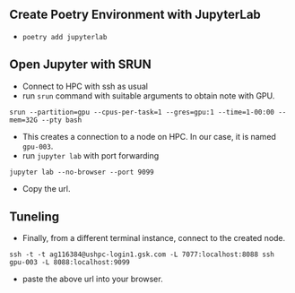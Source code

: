 
## Create Poetry Environment with JupyterLab

- `poetry add jupyterlab`

## Open Jupyter with SRUN 

- Connect to HPC with ssh as usual 
- run `srun` command with suitable arguments to obtain note with GPU.
```shell
srun --partition=gpu --cpus-per-task=1 --gres=gpu:1 --time=1-00:00 --mem=32G --pty bash
```

- This creates a connection to a node on HPC. In our case, it is named `gpu-003`.
- run `jupyter lab` with port forwarding
```shell
jupyter lab --no-browser --port 9099
```
- Copy the url.

## Tuneling
- Finally, from a different terminal instance, connect to the created node.
```shell
ssh -t -t ag116384@ushpc-login1.gsk.com -L 7077:localhost:8088 ssh gpu-003 -L 8088:localhost:9099
```
- paste the above url into your browser.


